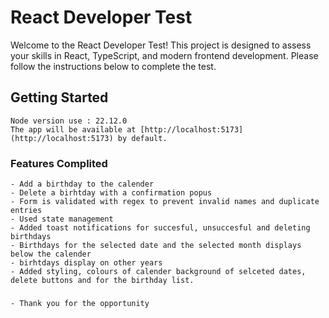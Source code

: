 # React Developer Test

Welcome to the React Developer Test! This project is designed to assess your skills in React, TypeScript, and modern frontend development. Please follow the instructions below to complete the test.

## Getting Started

    Node version use : 22.12.0
    The app will be available at [http://localhost:5173](http://localhost:5173) by default.


### Features Complited
    - Add a birthday to the calender
    - Delete a birhtday with a confirmation popus
    - Form is validated with regex to prevent invalid names and duplicate entries
    - Used state management 
    - Added toast notifications for succesful, unsuccesful and deleting birthdays
    - Birthdays for the selected date and the selected month displays below the calender
    - birhtdays display on other years
    - Added styling, colours of calender background of selceted dates, delete buttons and for the birthday list.

### 
    - Thank you for the opportunity
